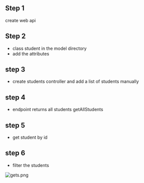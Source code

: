 ## Step 1
create web api

## Step 2
- class student in the model directory
- add the attributes

## step 3
- create students controller and add a list of students manually

## step 4
- endpoint returns all students getAllStudents

## step 5
- get student by id

## step 6
- filter the students

![gets.png](/Users/michelbouchahine/Desktop/gets.png)


